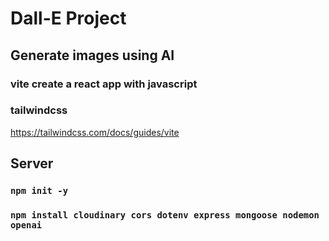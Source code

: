 # Dall-E Project

## Generate images using AI

### vite create a react app with javascript

### tailwindcss
https://tailwindcss.com/docs/guides/vite


## Server
### `npm init -y`
### `npm install cloudinary cors dotenv express mongoose nodemon openai`